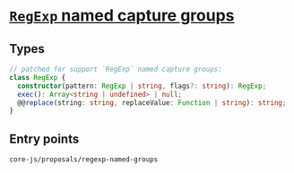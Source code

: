 # [`RegExp` named capture groups](https://github.com/tc39/proposal-regexp-named-groups)

## Types

```ts
// patched for support `RegExp` named capture groups:
class RegExp {
  constructor(pattern: RegExp | string, flags?: string): RegExp;
  exec(): Array<string | undefined> | null;
  @@replace(string: string, replaceValue: Function | string): string;
}
```

## Entry points

```
core-js/proposals/regexp-named-groups
```
